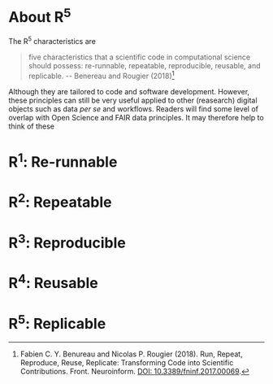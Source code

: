 # About R<sup>5</sup>

The R<sup>5</sup> characteristics are 

> five characteristics that a scientific code in computational science should possess: re-runnable, repeatable, reproducible, reusable, and replicable.
> -- Benereau and Rougier (2018)[^1]

Although they are tailored to code and software development. However, these principles can still be very useful applied to other (reasearch) digital objects such as data _per se_ and workflows. Readers will find some level of overlap with Open Science and FAIR data principles. It may therefore help to think of these 

# R<sup>1</sup>: Re-runnable

# R<sup>2</sup>: Repeatable

# R<sup>3</sup>: Reproducible

# R<sup>4</sup>: Reusable

# R<sup>5</sup>: Replicable

[^1]: Fabien C. Y. Benureau and Nicolas P. Rougier (2018). Run, Repeat, Reproduce, Reuse, Replicate: Transforming Code into Scientific Contributions. Front. Neuroinform. [DOI: 10.3389/fninf.2017.00069](https://doi.org/10.3389/fninf.2017.00069).
